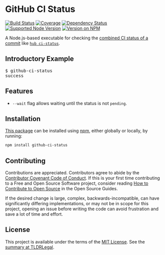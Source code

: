 GitHub CI Status
================

[![Build Status](https://img.shields.io/github/workflow/status/kevinoid/github-ci-status/Node.js%20CI/main.svg?style=flat&label=build)](https://github.com/kevinoid/github-ci-status/actions?query=branch%3Amain)
[![Coverage](https://img.shields.io/codecov/c/github/kevinoid/github-ci-status.svg?style=flat)](https://codecov.io/github/kevinoid/github-ci-status?branch=main)
[![Dependency Status](https://img.shields.io/david/kevinoid/github-ci-status.svg?style=flat)](https://david-dm.org/kevinoid/github-ci-status)
[![Supported Node Version](https://img.shields.io/node/v/github-ci-status.svg?style=flat)](https://www.npmjs.com/package/github-ci-status)
[![Version on NPM](https://img.shields.io/npm/v/github-ci-status.svg?style=flat)](https://www.npmjs.com/package/github-ci-status)

A Node.js-based executable for checking the [combined CI status of a
commit](https://docs.github.com/rest/reference/repos#get-the-combined-status-for-a-specific-reference)
like [`hub ci-status`](https://hub.github.com/hub-ci-status.1.html).

## Introductory Example

<pre><samp>$ <kbd>github-ci-status</kbd>
success</samp></pre>

## Features

* `--wait` flag allows waiting until the status is not `pending`.

## Installation

[This package](https://www.npmjs.com/package/github-ci-status) can be
installed using [npm](https://www.npmjs.com/), either globally or locally, by
running:

```sh
npm install github-ci-status
```

## Contributing

Contributions are appreciated.  Contributors agree to abide by the [Contributor
Covenant Code of
Conduct](https://www.contributor-covenant.org/version/1/4/code-of-conduct.html).
If this is your first time contributing to a Free and Open Source Software
project, consider reading [How to Contribute to Open
Source](https://opensource.guide/how-to-contribute/)
in the Open Source Guides.

If the desired change is large, complex, backwards-incompatible, can have
significantly differing implementations, or may not be in scope for this
project, opening an issue before writing the code can avoid frustration and
save a lot of time and effort.

## License

This project is available under the terms of the [MIT License](LICENSE.txt).
See the [summary at TLDRLegal](https://tldrlegal.com/license/mit-license).

